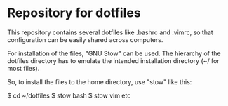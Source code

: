 Repository for dotfiles
=======================

This repository contains several dotfiles like .bashrc and .vimrc, so that
configuration can be easily shared across computers.

For installation of the files, "GNU Stow" can be used. The hierarchy of the
dotfiles directory has to emulate the intended installation directory (~/ for most files).

So, to install the files to the home directory, use "stow" like this:

$ cd ~/dotfiles
$ stow bash
$ stow vim
etc

